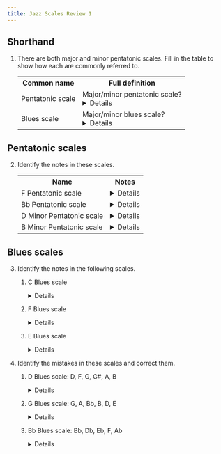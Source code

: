 ```yaml
---
title: Jazz Scales Review 1
---
```


## Shorthand

1. There are both major and minor pentatonic scales. Fill in the table to show how each are commonly referred to.

	<table>
	<tr><th>Common name</th><th>Full definition</th></tr>
	<tr>
		<td>Pentatonic scale</td><td>Major/minor pentatonic scale?<details>Major pentatonic scale</details></td>
	</tr>
	<tr>
		<td>Blues scale</td><td>Major/minor blues scale?<details>Minor blues scale</details></td>
	</tr>
	</table>

## Pentatonic scales

2. Identify the notes in these scales.



	<table>
	<tr><th>Name</th><th>Notes</th></tr>
	<tr>
		<td>F Pentatonic scale</td><td><details>F, G, A, C, D</details></td>
	</tr>
	<tr>
		<td>Bb Pentatonic scale</td><td><details>Bb, C, D, F, G</details></td>
	</tr>
	<tr>
		<td>D Minor Pentatonic scale</td><td><details>D, F, G, A, C</details></td>
	</tr>
	<tr>
		<td>B Minor Pentatonic scale</td><td><details>B, D, E, F#, A</details></td>
	</tr>
	</table>

## Blues scales

3. Identify the notes in the following scales.

	1. C Blues scale
	
	    <details>C, Eb, F, F#, G, Bb</details>
	
	1. F Blues scale
	
	    <details>F, Ab, Bb, B, C, Eb</details>
	
	1. E Blues scale
	
	    <details>E, G, A, A#, B, D</details>
		
2. Identify the mistakes in these scales and correct them.
	
	1. D Blues scale: D, F, G, G#, A, B
	
		<details><strike>B</strike>. C</details>

	1. G Blues scale: G, A, Bb, B, D, E

		<details>This is the major blues scale. The minor blues is G, Bb, C, C#, D, F</details>
	
	1. Bb Blues scale: Bb, Db, Eb, F, Ab
    
		<details>This is just the minor pentatonic. The Blues scale needs #4 as well: E.</details>


    	